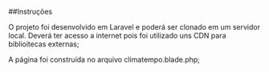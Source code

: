 ##Instruções

O projeto foi desenvolvido em Laravel e poderá ser clonado em um servidor local. Deverá ter acesso a internet pois foi utilizado uns CDN para biblioitecas externas;

A página foi construída no arquivo climatempo.blade.php;